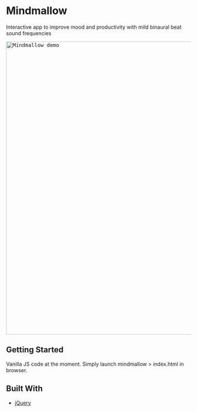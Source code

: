 # Mindmallow

Interactive app to improve mood and productivity with mild binaural beat sound frequencies

<kbd>
<img src="http://zillberrycom.fatcow.com/mindmallow/mind-mallow-demo.gif" width="800" alt="Mindmallow demo">
</kbd>

## Getting Started

Vanilla JS code at the moment. Simply launch mindmallow > index.html in browser.

## Built With

* [jQuery](https://github.com/jquery/jquery)
